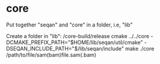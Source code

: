 # core

Put together "seqan" and "core" in a folder, i.e, "lib"

Create a folder in "lib": /core-build/release
cmake ../../core    -DCMAKE_PREFIX_PATH="$HOME/lib/seqan/util/cmake"    -DSEQAN_INCLUDE_PATH="$/lib/seqan/include"﻿
make
./core /path/to/file/sam(bam)file.sam(.bam)
